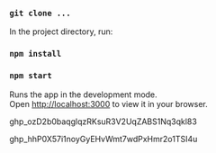 ### `git clone ...`

In the project directory, run:

### `npm install`

### `npm start`

Runs the app in the development mode.\
Open [http://localhost:3000](http://localhost:3000) to view it in your browser.

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

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
